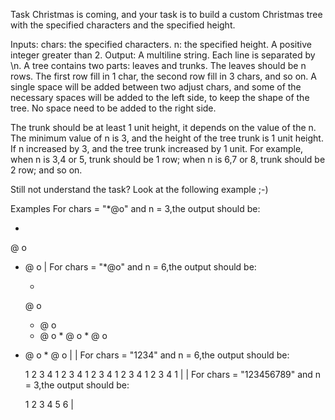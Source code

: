 Task
Christmas is coming, and your task is to build a custom Christmas tree with the specified characters and the specified height.

Inputs:
chars: the specified characters.
n: the specified height. A positive integer greater than 2.
Output:
A multiline string. Each line is separated by \n. A tree contains two parts: leaves and trunks.
The leaves should be n rows. The first row fill in 1 char, the second row fill in 3 chars, and so on. A single space will be added between two adjust chars, and some of the necessary spaces will be added to the left side, to keep the shape of the tree. No space need to be added to the right side.

The trunk should be at least 1 unit height, it depends on the value of the n. The minimum value of n is 3, and the height of the tree trunk is 1 unit height. If n increased by 3, and the tree trunk increased by 1 unit. For example, when n is 3,4 or 5, trunk should be 1 row; when n is 6,7 or 8, trunk should be 2 row; and so on.

Still not understand the task? Look at the following example ;-)

Examples
For chars = "*@o" and n = 3,the output should be:

  *
 @ o
* @ o
  |
For chars = "*@o" and n = 6,the output should be:

     *
    @ o
   * @ o
  * @ o *
 @ o * @ o
* @ o * @ o
     |
     |
For chars = "1234" and n = 6,the output should be:

     1
    2 3
   4 1 2
  3 4 1 2
 3 4 1 2 3
4 1 2 3 4 1
     |
     |
For chars = "123456789" and n = 3,the output should be:

  1
 2 3
4 5 6
  |